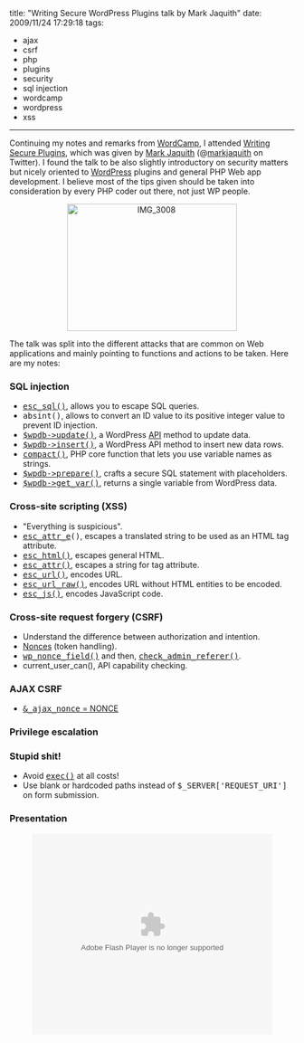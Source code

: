 title: "Writing Secure WordPress Plugins talk by Mark Jaquith"
date: 2009/11/24 17:29:18
tags:
- ajax
- csrf
- php
- plugins
- security
- sql injection
- wordcamp
- wordpress
- xss
---
Continuing my notes and remarks from <a href="http://2009.newyork.wordcamp.org/">WordCamp</a>, I attended <a href="http://2009.newyork.wordcamp.org/2009/11/13/writing-secure-plugins/">Writing Secure Plugins</a>, which was given by <a href="http://markjaquith.com/">Mark Jaquith</a> (@<a href="http://twitter.com/markjaquith">markjaquith</a> on Twitter). I found the talk to be also slightly introductory on security matters but nicely oriented to <a href="http://wordpress.org">WordPress</a> plugins and general PHP Web app development. I believe most of the tips given should be taken into consideration by every PHP coder out there, not just WP people.
<p style="text-align: center;"><a href="http://damog.net/old/stereonaut/2009/11/IMG_30081.jpg"><img class="aligncenter size-medium wp-image-1053" title="IMG_3008" src="http://damog.net/old/stereonaut/2009/11/IMG_30081-300x225.jpg" alt="IMG_3008" width="300" height="225" /></a></p>
<p style="text-align: center;"></p>

The talk was split into the different attacks that are common on Web applications and mainly pointing to functions and actions to be taken. Here are my notes:
<h3>SQL injection</h3>
<ul>
	<li><a href="http://codex.wordpress.org/Data_Validation"><tt>esc_sql()</tt></a>, allows you to escape SQL queries.</li>
	<li><tt>absint()</tt>, allows to convert an ID value to its positive integer value to prevent ID injection.</li>
	<li><a href="http://codex.wordpress.org/Function_Reference/wpdb_Class#UPDATE_rows"><tt>$wpdb-&gt;update()</tt></a>, a WordPress <a href="http://codex.wordpress.org/Plugin_API">API</a> method to update data.</li>
	<li><a href="http://codex.wordpress.org/Function_Reference/wpdb_Class#INSERT_rows"><tt>$wpdb-&gt;insert()</tt></a>, a WordPress API method to insert new data rows.</li>
	<li><a href="http://php.net/compact"><tt>compact()</tt></a>, PHP core function that lets you use variable names as strings.</li>
	<li><a href="http://codex.wordpress.org/Function_Reference/wpdb_Class#Protect_Queries_Against_SQL_Injection_Attacks"><tt>$wpdb-&gt;prepare()</tt></a>, crafts a secure SQL statement with placeholders.</li>
	<li><a href="http://codex.wordpress.org/Function_Reference/wpdb_Class#SELECT_a_Variable"><tt>$wpdb-&gt;get_var()</tt></a>, returns a single variable from WordPress data.</li>
</ul>
<h3>Cross-site scripting (XSS)</h3>
<ul>
	<li>"Everything is suspicious".</li>
	<li><tt><a href="http://wpseek.com/esc_attr_e/">esc_attr_e</a>()</tt>, escapes a translated string to be used as an HTML tag attribute.</li>
	<li><a href="http://wpdevel.wordpress.com/tag/esc_html/"><tt>esc_html()</tt></a>, escapes general HTML.</li>
	<li><a href="http://codex.wordpress.org/Function_Reference/esc_attr"><tt>esc_attr()</tt></a>, escapes a string for tag attribute.</li>
	<li><a href="http://wordpress.org/support/topic/282964"><tt>esc_url()</tt></a>, encodes URL.</li>
	<li><a href="http://wpseek.com/esc_url_raw/"><tt>esc_url_raw()</tt></a>, encodes URL without HTML entities to be encoded.</li>
	<li><a href="http://wpseek.com/esc_js/"><tt>esc_js()</tt></a>, encodes JavaScript code.</li>
</ul>
<h3>Cross-site request forgery (CSRF)</h3>
<ul>
	<li>Understand the difference between authorization and intention.</li>
	<li><a href="http://codex.wordpress.org/WordPress_Nonces">Nonces</a> (token handling).</li>
	<li><a href="http://codex.wordpress.org/Function_Reference/wp_nonce_field"><tt>wp_nonce_field()</tt></a> and then, <a href="http://wpseek.com/check_admin_referer/"><tt>check_admin_referer()</tt></a>.</li>
	<li>current_user_can(), API capability checking.</li>
</ul>
<h3>AJAX CSRF</h3>
<ul>
	<li><a href="http://ocaoimh.ie/89494197/make-your-wordpress-plugin-talk-ajax/"><tt>&amp;_ajax_nonce</tt> = NONCE</a></li>
</ul>
<h3>Privilege escalation</h3>
<h3>Stupid shit!</h3>
<ul>
	<li>Avoid <a href="http://php.net/exec"><tt>exec()</tt></a> at all costs!</li>
	<li>Use blank or hardcoded paths instead of <tt>$_SERVER['REQUEST_URI']</tt> on form submission.</li>
</ul>
<h3>Presentation</h3>
<div style="text-align: center;"><object style="margin: 0px;" classid="clsid:d27cdb6e-ae6d-11cf-96b8-444553540000" width="425" height="355" codebase="http://download.macromedia.com/pub/shockwave/cabs/flash/swflash.cab#version=6,0,40,0"><param name="allowFullScreen" value="true" /><param name="allowScriptAccess" value="always" /><param name="src" value="http://static.slidesharecdn.com/swf/ssplayer2.swf?doc=wordpresssecurity-wordcampny-091114224648-phpapp01&amp;rel=0&amp;stripped_title=writing-secure-plugins-wordcamp-new-york-2009" /><param name="allowfullscreen" value="true" /><embed style="margin: 0px;" type="application/x-shockwave-flash" width="425" height="355" src="http://static.slidesharecdn.com/swf/ssplayer2.swf?doc=wordpresssecurity-wordcampny-091114224648-phpapp01&amp;rel=0&amp;stripped_title=writing-secure-plugins-wordcamp-new-york-2009" allowscriptaccess="always" allowfullscreen="true"></embed></object></div>